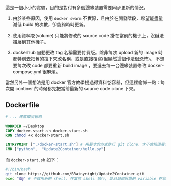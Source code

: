 這是一個小小的實驗，目的是對付有多個邊緣裝置需要同步更新的情況。

1. 由於某些原因，使用 `docker swarm` 不實際，且由於在開發階段，希望能盡量減低 build 的次數，卻能夠時時更新。

2. 使用資料卷(volume) 只能將修改的 source code 掛在當前的機子上，沒辦法擴展到其他機子。

3. dockerhub 自動更改 tag 名稱需要付費版。除非每次 upload 新的 image 時都特別去把舊的拉下來改名稱，或是直接覆寫(但顯然這個作法很恐怖)。
不想要每次改 code 都要重新 build image ，要進去每一台邊緣裝置修改 docker-compose.yml 很麻煩。

當然另外一個想法是用 docker 官方教學提過得資料卷容器，但這裡偷懶一點：每次開 continer 的時候都先把當前最新的 source code clone 下來。



## Dockerfile
```Dockerfile
# ... 建置環境省略

WORKDIR ~/Desktop
COPY docker-start.sh docker-start.sh
RUN chmod +x docker-start.sh

ENTRYPOINT ["./docker-start.sh"] # 用腳本的方式執行 git clone，才不會把這層寫死在 image 裡面
CMD ["python",  "Update2Container/hello.py"]
```

而 `docker-start.sh` 如下：
```sh
#!/bin/bash
git clone https://github.com/BRainynight/Update2Container.git
exec "$@" # 不啟用新的 shell, 在當前 shell 執行, 並且局部設置的 variable 在命令結束後依然有效 https://www.jianshu.com/p/ca012415cd5f
```
